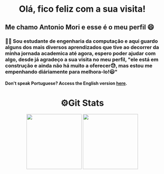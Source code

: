 <h1 align="center"> Olá, fico feliz com a sua visita! </h1>

<h2> Me chamo Antonio Mori e esse é o meu perfil 😄 </h2> 
<h3> 👷‍♂️ Sou estudante de engenharia da computação e aqui guardo alguns dos mais diversos aprendizados que tive ao decorrer da minha jornada academica até agora, espero poder ajudar com algo, desde já agradeço a sua visita no meu perfil, "ele está em construção e ainda não há muito a oferecer😓, mas estou me empenhando diáriamente para melhora-lo!😃" </h3>

#### Don't speak Portuguese? Access the English version [here](https://www.linkedin.com/in/antonio-mori-dev/).


<!--
**AntonioMori/AntonioMori** is a ✨ _special_ ✨ repository because its `README.md` (this file) appears on your GitHub profile.

Here are some ideas to get you started:

- 🔭 I’m currently working on ...
- 🌱 I’m currently learning "i know it is alot of things but its time to expand!😄"
- 👯 I’m looking to collaborate on ...
- 🤔 I’m looking for help with ...
- 💬 Ask me about ...
- 📫 How to reach me: ...
- 😄 Pronouns: ...
- ⚡ Fun fact: ...
<h1 align="center"> 🤖 Tecnologias que tenho contato:</h1>

<div align="center" style="display: inline_block " ><br>
  <img align="center" alt="Mori-JS" height="30" width="40" src="https://raw.githubusercontent.com/devicons/devicon/master/icons/javascript/javascript-plain.svg">
  <img align="center" alt="Rafa-Ts" height="30" width="40" src="https://raw.githubusercontent.com/devicons/devicon/master/icons/typescript/typescript-plain.svg">
  <img align="center" alt="Rafa-React" height="30" width="40" src="https://raw.githubusercontent.com/devicons/devicon/master/icons/react/react-original.svg">
  <img align="center" alt="Rafa-HTML" height="30" width="40" src="https://raw.githubusercontent.com/devicons/devicon/master/icons/html5/html5-original.svg">
  <img align="center" alt="Rafa-CSS" height="30" width="40" src="https://raw.githubusercontent.com/devicons/devicon/master/icons/css3/css3-original.svg">
  <img align="center" alt="Rafa-Python" height="30" width="40" src="https://raw.githubusercontent.com/devicons/devicon/master/icons/python/python-original.svg">
  <img align="center" alt="Rafa-Csharp" height="30" width="40" src="https://raw.githubusercontent.com/devicons/devicon/master/icons/csharp/csharp-original.svg">
</div>
-->

<h1 align="center"> ⚙Git Stats </h1>

<div align="center">

  <img height=180 align="center" src="https://github-readme-stats.vercel.app/api?username=antoniomori&theme=tokyonight&rank_icon=github&card_width=300&show_icons=true&bg_color=90,000000,040449"  />


  <img height=180 align="center"  src="https://github-readme-stats.vercel.app/api/top-langs?username=antoniomori&layout=compact&langs_count=8&card_width=300&theme=tokyonight&rank_icon=github&bg_color=90,000000,040449" />
</div>



